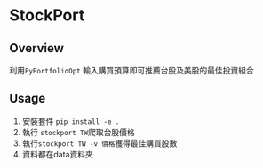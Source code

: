 # StockPort

## Overview

利用`PyPortfolioOpt`
輸入購買預算即可推薦台股及美股的最佳投資組合  

## Usage

1. 安裝套件 `pip install -e .`
2. 執行 `stockport TW`爬取台股價格
3. 執行`stockport TW -v 價格`獲得最佳購買股數
4. 資料都在data資料夾
